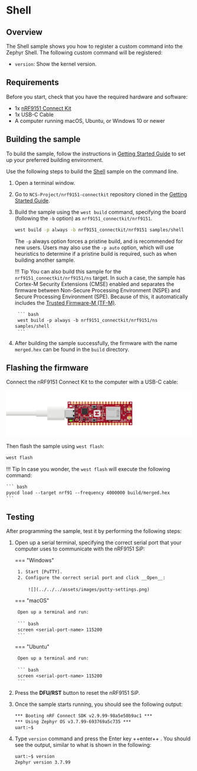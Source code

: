 # Shell

## Overview

The Shell sample shows you how to register a custom command into the Zephyr Shell. The following custom command will be registered:

- `version`: Show the kernel version.

## Requirements

Before you start, check that you have the required hardware and software:

- 1x [nRF9151 Connect Kit](https://makerdiary.com/products/nrf9151-connectkit)
- 1x USB-C Cable
- A computer running macOS, Ubuntu, or Windows 10 or newer

## Building the sample

To build the sample, follow the instructions in [Getting Started Guide] to set up your preferred building environment.

Use the following steps to build the [Shell] sample on the command line.

1. Open a terminal window.

2. Go to `NCS-Project/nrf9151-connectkit` repository cloned in the [Getting Started Guide].

3. Build the sample using the `west build` command, specifying the board (following the `-b` option) as `nrf9151_connectkit/nrf9151`.

	``` bash
	west build -p always -b nrf9151_connectkit/nrf9151 samples/shell
	```

	The `-p` always option forces a pristine build, and is recommended for new users. Users may also use the `-p auto` option, which will use heuristics to determine if a pristine build is required, such as when building another sample.

	!!! Tip
		You can also build this sample for the `nrf9151_connectkit/nrf9151/ns` target. In such a case, the sample has Cortex-M Security Extensions (CMSE) enabled and separates the firmware between Non-Secure Processing Environment (NSPE) and Secure Processing Environment (SPE). Because of this, it automatically includes the [Trusted Firmware-M (TF-M)].

		``` bash
		west build -p always -b nrf9151_connectkit/nrf9151/ns samples/shell
		```

4. After building the sample successfully, the firmware with the name `merged.hex` can be found in the `build` directory.

## Flashing the firmware

Connect the nRF9151 Connect Kit to the computer with a USB-C cable:

![](../../../assets/images/connecting_board.png)

Then flash the sample using `west flash`:

``` bash
west flash
```

!!! Tip
	In case you wonder, the `west flash` will execute the following command:

	``` bash
	pyocd load --target nrf91 --frequency 4000000 build/merged.hex
	```

## Testing

After programming the sample, test it by performing the following steps:

1. Open up a serial terminal, specifying the correct serial port that your computer uses to communicate with the nRF9151 SiP:

	=== "Windows"

		1. Start [PuTTY].
		2. Configure the correct serial port and click __Open__:

			![](../../../assets/images/putty-settings.png)

	=== "macOS"

		Open up a terminal and run:

		``` bash
		screen <serial-port-name> 115200
		```

	=== "Ubuntu"

		Open up a terminal and run:

		``` bash
		screen <serial-port-name> 115200
		```

2. Press the __DFU/RST__ button to reset the nRF9151 SiP.

3. Once the sample starts running, you should see the following output:

	``` { .bash .no-copy linenums="1" title="Terminal" }
	*** Booting nRF Connect SDK v2.9.99-98a5e50b9ac1 ***
	*** Using Zephyr OS v3.7.99-693769a5c735 ***
	uart:~$
	```

4. Type `version` command and press the Enter key ++enter++ . You should see the output, similar to what is shown in the following:

	``` { .txt .no-copy linenums="3" title="Terminal"}
	uart:~$ version
	Zephyr version 3.7.99
	```

[Getting Started Guide]: ../getting-started.md
[Shell]: https://github.com/makerdiary/nrf9151-connectkit/tree/main/samples/shell
[Trusted Firmware-M (TF-M)]: https://docs.nordicsemi.com/bundle/ncs-latest/page/nrf/security/tfm.html#ug-tfm
[PuTTY]: https://apps.microsoft.com/store/detail/putty/XPFNZKSKLBP7RJ
